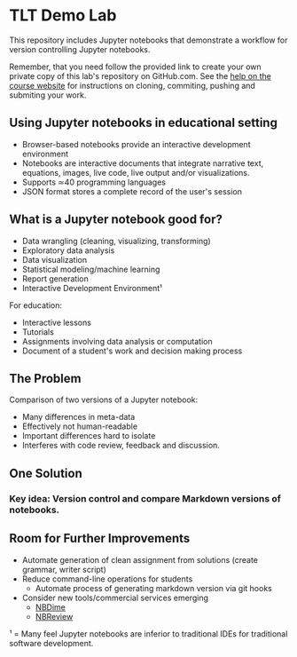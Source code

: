 # TLT Demo Lab 

This repository includes Jupyter notebooks that demonstrate a workflow for version controlling Jupyter notebooks.

Remember, that you need follow the provided link to create your own private copy of this lab's repository on GitHub.com.   See the [help on the course website](https://psuastro528.github.io/lessons/how-to-use-aci/) for instructions on cloning, commiting, pushing and submiting your work.

## Using Jupyter notebooks in educational setting
- Browser-based notebooks provide an interactive development environment
- Notebooks are interactive documents that integrate narrative text, equations, images, live code, live output and/or visualizations.
- Supports ≃40 programming languages
- JSON format stores a complete record of the user's session

## What is a Jupyter notebook good for?
- Data wrangling (cleaning, visualizing, transforming)
- Exploratory data analysis
- Data visualization
- Statistical modeling/machine learning
- Report generation
- Interactive Development Environment¹

For education:
- Interactive lessons
- Tutorials
- Assignments involving data analysis or computation
- Document of a student's work and decision making process

## The Problem
Comparison of two versions of a Jupyter notebook:
- Many differences in meta-data
- Effectively not human-readable
- Important differences hard to isolate
- Interferes with code review, feedback and discussion.

## One Solution
### Key idea: Version control and compare Markdown versions of notebooks.

## Room for Further Improvements
- Automate generation of clean assignment from solutions (create grammar, writer script)
- Reduce command-line operations for students
   - Automate process of generating markdown version via git hooks
- Consider new tools/commercial services emerging
   - [NBDime](https://github.com/jupyter/nbdime)
   - [NBReview](https://www.reviewnb.com/)


¹ = Many feel Jupyter notebooks are inferior to traditional IDEs for traditional software development.


